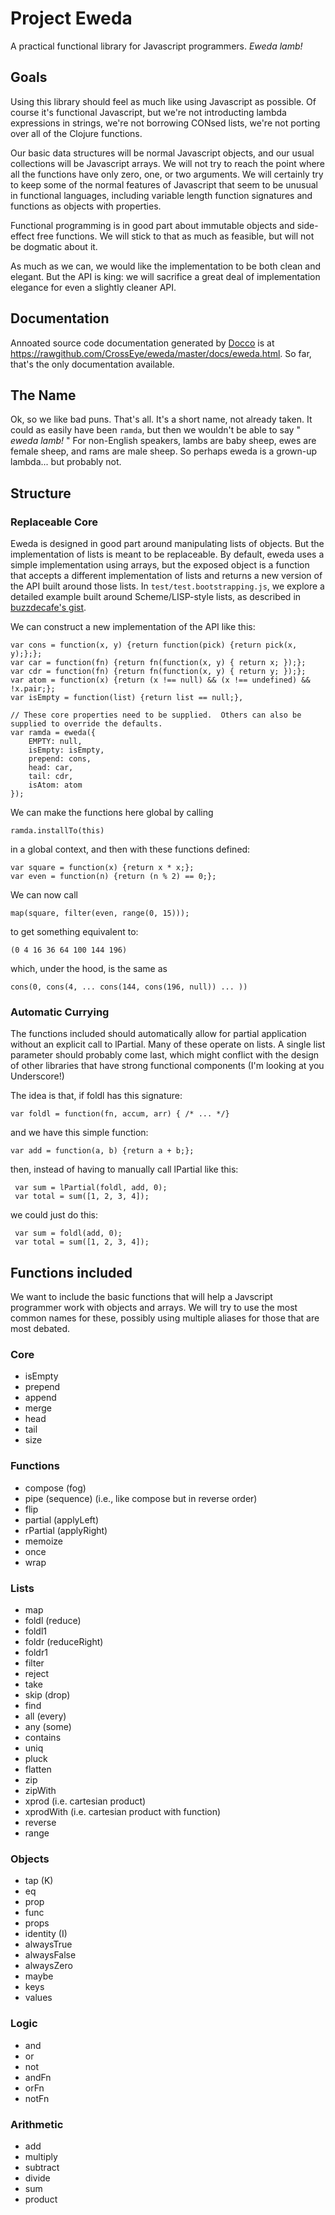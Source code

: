 Project Eweda
=============

A practical functional library for Javascript programmers.  _Eweda lamb!_



Goals
-----

Using this library should feel as much like using Javascript as possible.  Of course it's functional Javascript, but
we're not introducting lambda expressions in strings, we're not borrowing CONsed lists, we're not porting over all of
the Clojure functions.

Our basic data structures will be normal Javascript objects, and our usual collections will be Javascript arrays.  We
will not try to reach the point where all the functions have only zero, one, or two arguments.  We will certainly try
to keep some of the normal features of Javascript that seem to be unusual in functional languages, including variable
length function signatures and functions as objects with properties.

Functional programming is in good part about immutable objects and side-effect free functions.  We will stick to that
as much as feasible, but will not be dogmatic about it.

As much as we can, we would like the implementation to be both clean and elegant.  But the API is king: we will
sacrifice a great deal of implementation elegance for even a slightly cleaner API.


Documentation
-------------

Annoated source code documentation generated by [Docco](http://jashkenas.github.io/docco/) is at
https://rawgithub.com/CrossEye/eweda/master/docs/eweda.html.  So far, that's the only documentation available.


The Name
--------

Ok, so we like bad puns.  That's all.  It's a short name, not already taken.  It could as easily have been `ramda`, but
then we wouldn't be able to say " _eweda lamb!_ "  For non-English speakers, lambs are baby sheep, ewes are female sheep,
and rams are male sheep.  So perhaps eweda is a grown-up lambda... but probably not.



Structure
---------

### Replaceable Core ###

Eweda is designed in good part around manipulating lists of objects.  But the implementation of lists is meant to be
replaceable.  By default, eweda uses a simple implementation using arrays, but the exposed object is a function that
accepts a different implementation of lists and returns a new version of the API built around those lists.  In
`test/test.bootstrapping.js`, we explore a detailed example built around Scheme/LISP-style lists, as described in
[buzzdecafe's gist](https://gist.github.com/buzzdecafe/5272249).

We can construct a new implementation of the API like this:

    var cons = function(x, y) {return function(pick) {return pick(x, y);};};
    var car = function(fn) {return fn(function(x, y) { return x; });};
    var cdr = function(fn) {return fn(function(x, y) { return y; });};
    var atom = function(x) {return (x !== null) && (x !== undefined) && !x.pair;};
    var isEmpty = function(list) {return list == null;},
    
    // These core properties need to be supplied.  Others can also be supplied to override the defaults.
    var ramda = eweda({
        EMPTY: null,
        isEmpty: isEmpty,
        prepend: cons,
        head: car,
        tail: cdr,
        isAtom: atom
    });

We can make the functions here global by calling

    ramda.installTo(this)

in a global context, and then with these functions defined:

    var square = function(x) {return x * x;};
    var even = function(n) {return (n % 2) == 0;};

We can now call

    map(square, filter(even, range(0, 15)));

to get something equivalent to:

    (0 4 16 36 64 100 144 196)

which, under the hood, is the same as

    cons(0, cons(4, ... cons(144, cons(196, null)) ... ))



### Automatic Currying ###

The functions included should automatically allow for partial application without an explicit call to lPartial.  Many of
these operate on lists.  A single list parameter should probably come last, which might conflict with the design of
other libraries that have strong functional components (I'm looking at you Underscore!)

The idea is that, if foldl has this signature:

    var foldl = function(fn, accum, arr) { /* ... */}

and we have this simple function:

    var add = function(a, b) {return a + b;};

then, instead of having to manually call lPartial like this:

     var sum = lPartial(foldl, add, 0);
     var total = sum([1, 2, 3, 4]);

we could just do this:

     var sum = foldl(add, 0);
     var total = sum([1, 2, 3, 4]);



Functions included
-------------------

We want to include the basic functions that will help a Javscript programmer work with objects and arrays.  We will try
to use the most common names for these, possibly using multiple aliases for those that are most debated.

### Core ###

  * isEmpty
  * prepend
  * append
  * merge
  * head
  * tail
  * size

### Functions ###

  * compose (fog)
  * pipe (sequence) (i.e., like compose but in reverse order)
  * flip
  * partial (applyLeft)
  * rPartial (applyRight)
  * memoize
  * once
  * wrap

### Lists ###

  * map
  * foldl (reduce)
  * foldl1
  * foldr (reduceRight)
  * foldr1
  * filter
  * reject
  * take
  * skip (drop)
  * find
  * all (every)
  * any (some)
  * contains
  * uniq
  * pluck
  * flatten
  * zip
  * zipWith
  * xprod (i.e. cartesian product)
  * xprodWith (i.e. cartesian product with function)
  * reverse
  * range

### Objects ###

  * tap (K)
  * eq
  * prop
  * func
  * props
  * identity (I)
  * alwaysTrue
  * alwaysFalse
  * alwaysZero
  * maybe
  * keys
  * values

### Logic ###

  * and
  * or
  * not
  * andFn
  * orFn
  * notFn

### Arithmetic ###

  * add
  * multiply
  * subtract
  * divide
  * sum
  * product
